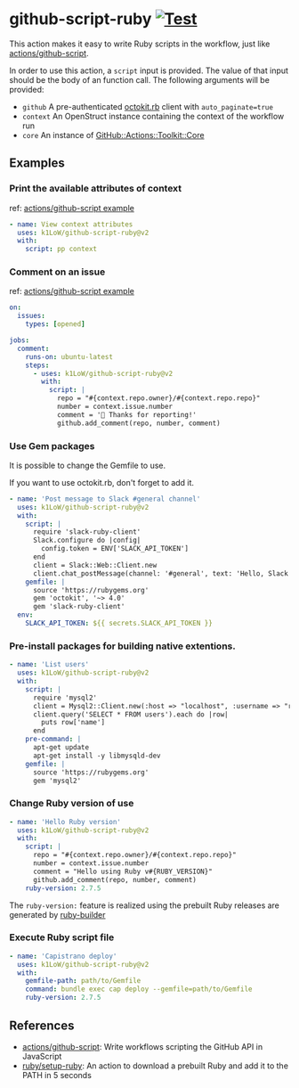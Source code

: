 # github-script-ruby [![Test](https://github.com/k1LoW/github-script-ruby/actions/workflows/test.yml/badge.svg)](https://github.com/k1LoW/github-script-ruby/actions/workflows/test.yml)

This action makes it easy to write Ruby scripts in the workflow, just like [actions/github-script](https://github.com/actions/github-script).

In order to use this action, a `script` input is provided. The value of that input should be the body of an function call. The following arguments will be provided:

- `github` A pre-authenticated [octokit.rb](https://github.com/octokit/octokit.rb) client with `auto_paginate=true`
- `context` An OpenStruct instance containing the context of the workflow run
- `core` An instance of [GitHub::Actions::Toolkit::Core](lib/github/actions/toolkit/core.rb)

## Examples

### Print the available attributes of context

ref: [actions/github-script example](https://github.com/actions/github-script#print-the-available-attributes-of-context)

``` yaml
- name: View context attributes
  uses: k1LoW/github-script-ruby@v2
  with:
    script: pp context
```
### Comment on an issue

ref: [actions/github-script example](https://github.com/actions/github-script#comment-on-an-issue)

``` yaml
on:
  issues:
    types: [opened]

jobs:
  comment:
    runs-on: ubuntu-latest
    steps:
      - uses: k1LoW/github-script-ruby@v2
        with:
          script: |
            repo = "#{context.repo.owner}/#{context.repo.repo}"
            number = context.issue.number
            comment = '👋 Thanks for reporting!'
            github.add_comment(repo, number, comment)
```

### Use Gem packages

It is possible to change the Gemfile to use.

If you want to use octokit.rb, don't forget to add it.

``` yaml
- name: 'Post message to Slack #general channel'
  uses: k1LoW/github-script-ruby@v2
  with:
    script: |
      require 'slack-ruby-client'
      Slack.configure do |config|
        config.token = ENV['SLACK_API_TOKEN']
      end
      client = Slack::Web::Client.new
      client.chat_postMessage(channel: '#general', text: 'Hello, Slack bot!')
    gemfile: |
      source 'https://rubygems.org'
      gem 'octokit', '~> 4.0'
      gem 'slack-ruby-client'
  env:
    SLACK_API_TOKEN: ${{ secrets.SLACK_API_TOKEN }}
```

### Pre-install packages for building native extentions.

``` yaml
- name: 'List users'
  uses: k1LoW/github-script-ruby@v2
  with:
    script: |
      require 'mysql2'
      client = Mysql2::Client.new(:host => "localhost", :username => "root")
      client.query('SELECT * FROM users').each do |row|
        puts row['name']
      end
    pre-command: |
      apt-get update
      apt-get install -y libmysqld-dev
    gemfile: |
      source 'https://rubygems.org'
      gem 'mysql2'
```

### Change Ruby version of use

``` yaml
- name: 'Hello Ruby version'
  uses: k1LoW/github-script-ruby@v2
  with:
    script: |
      repo = "#{context.repo.owner}/#{context.repo.repo}"
      number = context.issue.number
      comment = "Hello using Ruby v#{RUBY_VERSION}"
      github.add_comment(repo, number, comment)
    ruby-version: 2.7.5
```

The `ruby-version:` feature is realized using the prebuilt Ruby releases are generated by [ruby-builder](https://github.com/ruby/ruby-builder)

### Execute Ruby script file

``` yaml
- name: 'Capistrano deploy'
  uses: k1LoW/github-script-ruby@v2
  with:
    gemfile-path: path/to/Gemfile
    command: bundle exec cap deploy --gemfile=path/to/Gemfile
    ruby-version: 2.7.5
```

## References

- [actions/github-script](https://github.com/actions/github-script): Write workflows scripting the GitHub API in JavaScript
- [ruby/setup-ruby](https://github.com/ruby/setup-ruby): An action to download a prebuilt Ruby and add it to the PATH in 5 seconds

